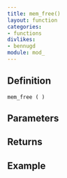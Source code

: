 ```yaml
---
title: mem_free()
layout: function
categories:
- functions
divlikes:
- bennugd
module: mod_
---
```


## Definition

    mem_free ( )

## Parameters

## Returns

## Example
